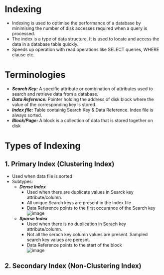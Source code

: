 # Indexing
- Indexing is used to optimise the performance of a database by minimising the number of disk accesses required when a query is processed.
- The index is a type of data structure. It is used to locate and access the data in a database table quickly.
- Speeds up operation with read operations like SELECT queries, WHERE clause etc.

# Terminologies
- ***Search Key:*** A specific attribute or combination of attributes used to search and retrieve data from a database.
- ***Data Reference:*** Pointer holding the address of disk block where the value of the corresponding key is stored.
- ***Index file:*** Table containig Search Key & Data Reference. Index file is always sorted.
- ***Block/Page:*** A block is a collection of data that is stored together on disk

# Types of Indexing

## 1. Primary Index (Clustering Index)
- Used when data file is sorted
- Subtypes:
  - ***Dense Index***
    - Used when there are duplicate values in Searck key attribute/column.
    - All unique Search keys are present in the Index file
    - Data Reference points to the first occurance of the Search key  
    ![image](https://user-images.githubusercontent.com/117569148/215797471-b063b0c6-c842-4940-adfa-417dc15b641e.png)
  - ***Sparse Index***
    - Used when there is no duplication in Serach key attribute/column.
    - Not all the serach key column values are present. Sampled search key values are peresnt.
    - Data Reference points to the start of the block  
    ![image](https://user-images.githubusercontent.com/117569148/215799369-f3c73a6e-69f8-463a-9ff9-e661e33b645b.png)



## 2. Secondary Index (Non-Clustering Index)



